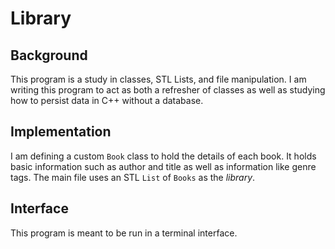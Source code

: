 # Library
## Background
This program is a study in classes, STL Lists, and file manipulation. 
I am writing this program to act as both a refresher of classes as well 
as studying how to persist data in C++ without a database.

## Implementation
I am defining a custom `Book` class to hold the details of each book. 
It holds basic information such as author and title as well as 
information like genre tags. The main file uses an STL `List` of 
`Books` as the _library_.

## Interface
This program is meant to be run in a terminal interface.
